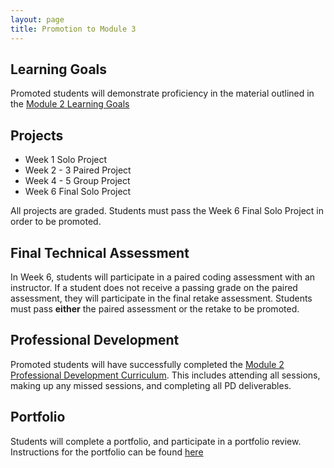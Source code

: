 ```yaml
---
layout: page
title: Promotion to Module 3
---
```


## Learning Goals

Promoted students will demonstrate proficiency in the material outlined in the [Module 2 Learning Goals](./learning_goals)

## Projects

* Week 1 Solo Project 
* Week 2 - 3 Paired Project
* Week 4 - 5 Group Project
* Week 6 Final Solo Project

All projects are graded. Students must pass the Week 6 Final Solo Project in order to be promoted. 

## Final Technical Assessment

In Week 6, students will participate in a paired coding assessment with an instructor. If a student does not receive a passing grade on the paired assessment, they will participate in the final retake assessment. Students must pass **either** the paired assessment or the retake to be promoted.

## Professional Development

Promoted students will have successfully completed the [Module 2 Professional Development Curriculum](https://github.com/turingschool/career-development-curriculum/tree/master/module_two). This includes attending all sessions, making up any missed sessions, and completing all PD deliverables.

## Portfolio

Students will complete a portfolio, and participate in a portfolio review. Instructions for the portfolio can be found [here](../portfolios/portfolio_requirements)
